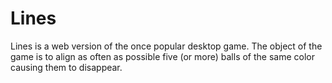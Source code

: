 # Lines

Lines is a web version of the once popular desktop game. The object of the game is to align as often as possible five (or more) balls of the same color causing them to disappear.
